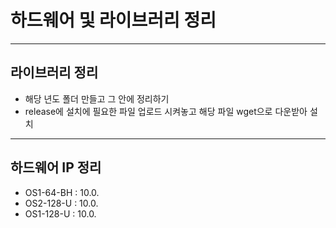 # 하드웨어 및 라이브러리 정리

---

## 라이브러리 정리

- 해당 년도 폴더 만들고 그 안에 정리하기
- release에 설치에 필요한 파일 업로드 시켜놓고 해당 파일 wget으로 다운받아 설치


---

## 하드웨어 IP 정리

- OS1-64-BH : 10.0.
- OS2-128-U : 10.0.
- OS1-128-U : 10.0.

